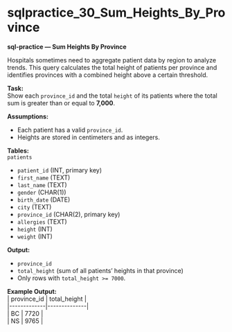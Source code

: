 # sqlpractice_30_Sum_Heights_By_Province

**sql-practice — Sum Heights By Province**  

Hospitals sometimes need to aggregate patient data by region to analyze trends. This query calculates the total height of patients per province and identifies provinces with a combined height above a certain threshold.  

**Task:**  
Show each `province_id` and the total `height` of its patients where the total sum is greater than or equal to **7,000**.  

**Assumptions:**  
- Each patient has a valid `province_id`.  
- Heights are stored in centimeters and as integers.  

**Tables:**  
`patients`  
- `patient_id` (INT, primary key)  
- `first_name` (TEXT)  
- `last_name` (TEXT)  
- `gender` (CHAR(1))  
- `birth_date` (DATE)  
- `city` (TEXT)  
- `province_id` (CHAR(2), primary key)  
- `allergies` (TEXT)  
- `height` (INT)  
- `weight` (INT)  

**Output:**  
- `province_id`  
- `total_height` (sum of all patients’ heights in that province)  
- Only rows with `total_height >= 7000`.  

**Example Output:**  
| province_id | total_height |  
|-------------|--------------|  
| BC          | 7720         |  
| NS          | 9765         |  